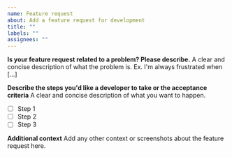 ```yaml
---
name: Feature request
about: Add a feature request for development
title: ""
labels: ""
assignees: ""
---
```


**Is your feature request related to a problem? Please describe.**
A clear and concise description of what the problem is. Ex. I'm always frustrated when [...]

**Describe the steps you'd like a developer to take or the acceptance criteria**
A clear and concise description of what you want to happen.

- [ ] Step 1
- [ ] Step 2
- [ ] Step 3

**Additional context**
Add any other context or screenshots about the feature request here.
